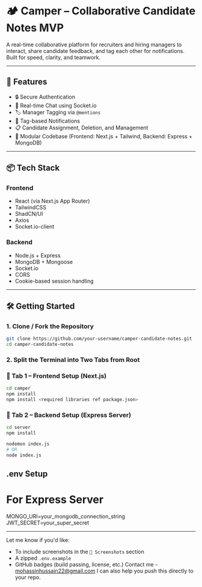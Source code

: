 # 🏕️ Camper – Collaborative Candidate Notes MVP

A real-time collaborative platform for recruiters and hiring managers to interact, share candidate feedback, and tag each other for notifications. Built for speed, clarity, and teamwork.

---

## 🚀 Features

- 🔒 Secure Authentication
- 💬 Real-time Chat using Socket.io
- 🏷️ Manager Tagging via `@mentions`
- 🔔 Tag-based Notifications
- 📋 Candidate Assignment, Deletion, and Management
- 🧩 Modular Codebase (Frontend: Next.js + Tailwind, Backend: Express + MongoDB)

---

## 📦 Tech Stack

### Frontend

- React (via Next.js App Router)
- TailwindCSS
- ShadCN/UI
- Axios
- Socket.io-client

### Backend

- Node.js + Express
- MongoDB + Mongoose
- Socket.io
- CORS
- Cookie-based session handling

---

## 🛠️ Getting Started

### 1. Clone / Fork the Repository

```bash
git clone https://github.com/your-username/camper-candidate-notes.git
cd camper-candidate-notes

```
### 2️. Split the Terminal into Two Tabs from Root

### 📂 Tab 1 – Frontend Setup (Next.js)

```bash
cd camper
npm install
npm install <required libraries ref package.json>
```
### 📂 Tab 2 – Backend Setup (Express Server)
```bash
cd server
npm install

nodemon index.js
# OR
node index.js
```
## .env Setup
# For Express Server
MONGO_URI=your_mongodb_connection_string
JWT_SECRET=your_super_secret



---

Let me know if you'd like:

- To include screenshots in the `📸 Screenshots` section
- A zipped `.env.example`
- GitHub badges (build passing, license, etc.)
Contact me - mohassinhussain22@gmail.com
I can also help you push this directly to your repo.

